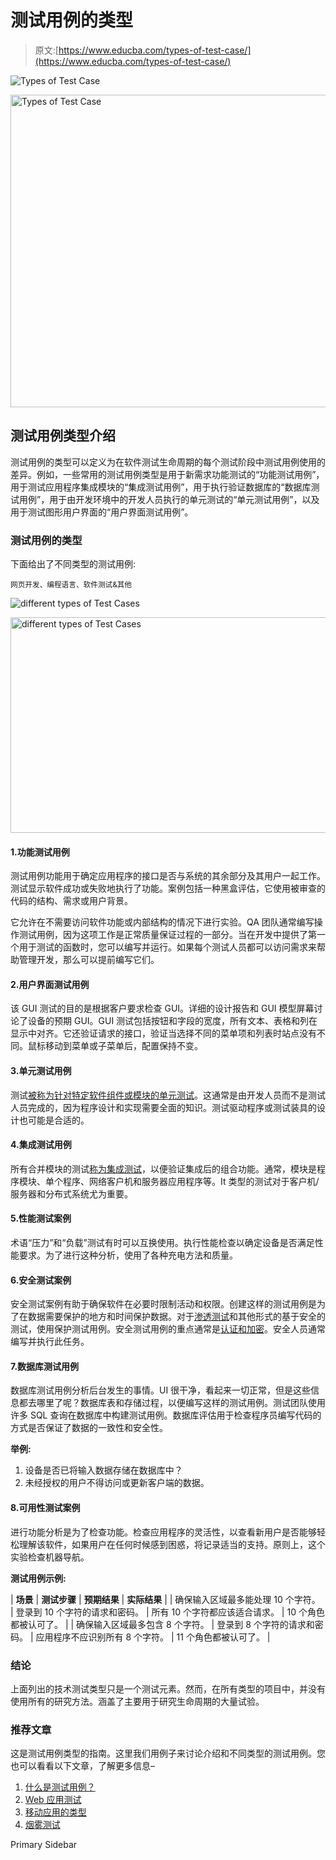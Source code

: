 # 测试用例的类型

> 原文:[https://www.educba.com/types-of-test-case/](https://www.educba.com/types-of-test-case/)

![Types of Test Case](../Images/3cd25a6b8ddc5c34482e5bacad9dd82d.png)

<noscript><img class="alignnone size-full wp-image-277156" src="../Images/3cd25a6b8ddc5c34482e5bacad9dd82d.png" alt="Types of Test Case" width="900" height="500" data-original-src="https://cdn.educba.com/academy/wp-content/uploads/2020/01/Types-of-Test-Case-3.jpg"/></noscript>

## 测试用例类型介绍

测试用例的类型可以定义为在软件测试生命周期的每个测试阶段中测试用例使用的差异。例如，一些常用的测试用例类型是用于新需求功能测试的“功能测试用例”，用于测试应用程序集成模块的“集成测试用例”，用于执行验证数据库的“数据库测试用例”，用于由开发环境中的开发人员执行的单元测试的“单元测试用例”，以及用于测试图形用户界面的“用户界面测试用例”。

### 测试用例的类型

下面给出了不同类型的测试用例:

<small>网页开发、编程语言、软件测试&其他</small>

![different types of Test Cases](../Images/5a909ec0606d121b07090cfebabfa228.png)

<noscript><img class="alignnone wp-image-283847 size-full" src="../Images/5a909ec0606d121b07090cfebabfa228.png" alt="different types of Test Cases" width="740" height="345" data-original-src="https://cdn.educba.com/academy/wp-content/uploads/2020/01/Types-of-Test-Case-ll.jpg"/></noscript>

#### 1.功能测试用例

测试用例功能用于确定应用程序的接口是否与系统的其余部分及其用户一起工作。测试显示软件成功或失败地执行了功能。案例包括一种黑盒评估，它使用被审查的代码的结构、需求或用户背景。

它允许在不需要访问软件功能或内部结构的情况下进行实验。QA 团队通常编写操作测试用例，因为这项工作是正常质量保证过程的一部分。当在开发中提供了第一个用于测试的函数时，您可以编写并运行。如果每个测试人员都可以访问需求来帮助管理开发，那么可以提前编写它们。

#### 2.用户界面测试用例

该 GUI 测试的目的是根据客户要求检查 GUI。详细的设计报告和 GUI 模型屏幕讨论了设备的预期 GUI。GUI 测试包括按钮和字段的宽度，所有文本、表格和列在显示中对齐。它还验证请求的接口，验证当选择不同的菜单项和列表时站点没有不同。鼠标移动到菜单或子菜单后，配置保持不变。

#### 3.单元测试用例

测试[被称为针对特定软件组件或模块的单元测试](https://www.educba.com/unit-testing/)。这通常是由开发人员而不是测试人员完成的，因为程序设计和实现需要全面的知识。测试驱动程序或测试装具的设计也可能是合适的。

#### 4.集成测试用例

所有合并模块的测试[称为集成测试](https://www.educba.com/integration-testing/)，以便验证集成后的组合功能。通常，模块是程序模块、单个程序、网络客户机和服务器应用程序等。It 类型的测试对于客户机/服务器和分布式系统尤为重要。

#### 5.性能测试案例

术语“压力”和“负载”测试有时可以互换使用。执行性能检查以确定设备是否满足性能要求。为了进行这种分析，使用了各种充电方法和质量。

#### 6.安全测试案例

安全测试案例有助于确保软件在必要时限制活动和权限。创建这样的测试用例是为了在数据需要保护的地方和时间保护数据。对于[渗透测试](https://www.educba.com/penetration-testing-services/)和其他形式的基于安全的测试，使用保护测试用例。安全测试用例的重点通常是[认证和加密](https://www.educba.com/what-is-encryption/)。安全人员通常编写并执行此任务。

#### 7.数据库测试用例

数据库测试用例分析后台发生的事情。UI 很干净，看起来一切正常，但是这些信息都去哪里了呢？数据库表和存储过程，以便编写这样的测试用例。测试团队使用许多 SQL 查询在数据库中构建测试用例。数据库评估用于检查程序员编写代码的方式是否保证了数据的一致性和安全性。

**举例:**

1.  设备是否已将输入数据存储在数据库中？
2.  未经授权的用户不得访问或更新客户端的数据。

#### 8.可用性测试案例

进行功能分析是为了检查功能。检查应用程序的灵活性，以查看新用户是否能够轻松理解该软件，如果用户在任何时候感到困惑，将记录适当的支持。原则上，这个实验检查机器导航。

**测试用例示例:**

| **场景** | **测试步骤** | **预期结果** | **实际结果** |
| 确保输入区域最多能处理 10 个字符。 | 登录到 10 个字符的请求和密码。 | 所有 10 个字符都应该适合请求。 | 10 个角色都被认可了。 |
| 确保输入区域最多包含 8 个字符。 | 登录到 8 个字符的请求和密码。 | 应用程序不应识别所有 8 个字符。 | 11 个角色都被认可了。 |

### 结论

上面列出的技术测试类型只是一个测试元素。然而，在所有类型的项目中，并没有使用所有的研究方法。涵盖了主要用于研究生命周期的大量试验。

### 推荐文章

这是测试用例类型的指南。这里我们用例子来讨论介绍和不同类型的测试用例。您也可以看看以下文章，了解更多信息–

1.  [什么是测试用例？](https://www.educba.com/what-is-test-case/)
2.  [Web 应用测试](https://www.educba.com/web-application-testing/)
3.  [移动应用的类型](https://www.educba.com/types-of-mobile-applications/)
4.  [烟雾测试](https://www.educba.com/smoke-testing/)

<footer class="entry-footer">

<aside class="sidebar sidebar-primary widget-area" role="complementary" aria-label="Primary Sidebar">Primary Sidebar</aside>

</footer>
